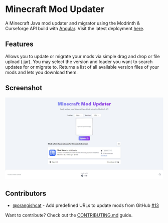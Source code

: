 # Minecraft Mod Updater

A Minecraft Java mod updater and migrator using the Modrinth & Curseforge API build with [Angular](https://angular.io/).
Visit the latest deployment [here](https://mc-mod-updater.vercel.app/).

## Features

Allows you to update or migrate your mods via simple drag and drop or file upload (.jar).
You may select the version and loader you want to search updates for or migrate to.
Returns a list of all available version files of your mods and lets you download them.

## Screenshot

![Screenshot of the website](doc/Screenshot.jpeg)

## Contributors

- [@orangishcat](https://github.com/orangishcat) - Add predefined URLs to update mods from GitHub [#13](https://github.com/IsAvaible/AngularModUpdater/pull/13)

Want to contribute? Check out the [CONTRIBUTING.md](CONTRIBUTING.md) guide.
